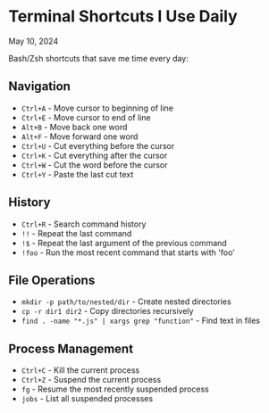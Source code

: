 # Terminal Shortcuts I Use Daily

<div class="post-date">May 10, 2024</div>

Bash/Zsh shortcuts that save me time every day:

## Navigation
- `Ctrl+A` - Move cursor to beginning of line
- `Ctrl+E` - Move cursor to end of line
- `Alt+B` - Move back one word
- `Alt+F` - Move forward one word
- `Ctrl+U` - Cut everything before the cursor
- `Ctrl+K` - Cut everything after the cursor
- `Ctrl+W` - Cut the word before the cursor
- `Ctrl+Y` - Paste the last cut text

## History
- `Ctrl+R` - Search command history
- `!!` - Repeat the last command
- `!$` - Repeat the last argument of the previous command
- `!foo` - Run the most recent command that starts with 'foo'

## File Operations
- `mkdir -p path/to/nested/dir` - Create nested directories
- `cp -r dir1 dir2` - Copy directories recursively
- `find . -name "*.js" | xargs grep "function"` - Find text in files

## Process Management
- `Ctrl+C` - Kill the current process
- `Ctrl+Z` - Suspend the current process
- `fg` - Resume the most recently suspended process
- `jobs` - List all suspended processes 